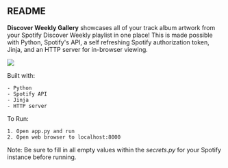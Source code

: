 ## README
**Discover Weekly Gallery** showcases all of your track album artwork from your Spotify Discover Weekly playlist in one place! This is made possible with Python, Spotify's API, a self refreshing Spotify authorization token, Jinja, and an HTTP server for in-browser viewing.

![](artwork.gif)

Built with:
```
- Python
- Spotify API
- Jinja
- HTTP server
```

To Run:
```
1. Open app.py and run
2. Open web browser to localhost:8000
```
Note: Be sure to fill in all empty values within the *secrets.py* for your Spotify instance before running.
